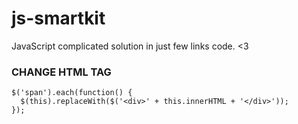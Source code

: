 # js-smartkit
JavaScript complicated solution in just few links code. &lt;3

### CHANGE HTML TAG
    $('span').each(function() {
      $(this).replaceWith($('<div>' + this.innerHTML + '</div>'));
    });​